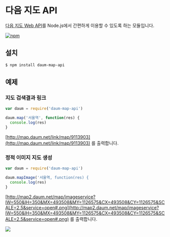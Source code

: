 # 다음 지도 API

[다음 지도 Web API](http://apis.map.daum.net/web/)를 Node.js에서 간편하게 이용할 수 있도록 하는 모듈입니다.

[![npm](https://img.shields.io/npm/v/daum-map-api.svg?style=flat-square)](https://www.npmjs.com/package/daum-map-api)


## 설치

```sh
$ npm install daum-map-api
```

## 예제

### 지도 검색결과 링크

```javascript
var daum = require('daum-map-api')

daum.map('서울역', function(res) {
  console.log(res)
}
```
[http://map.daum.net/link/map/9113903](http://map.daum.net/link/map/9113903) 를 출력합니다. 

### 정적 이미지 지도 생성

```javascript
var daum = require('daum-map-api')

daum.mapImage('서울역, function(res) {
  console.log(res)
}
```

[http://map2.daum.net/map/imageservice?IW=550&IH=350&MX=493508&MY=1126575&CX=493508&CY=1126575&SCALE=2.5&service=open#.png](http://map2.daum.net/map/imageservice?IW=550&IH=350&MX=493508&MY=1126575&CX=493508&CY=1126575&SCALE=2.5&service=open#.png) 를 출력합니다.

![](http://map2.daum.net/map/imageservice?IW=550&IH=350&MX=493508&MY=1126575&CX=493508&CY=1126575&SCALE=2.5&service=open#.png)


